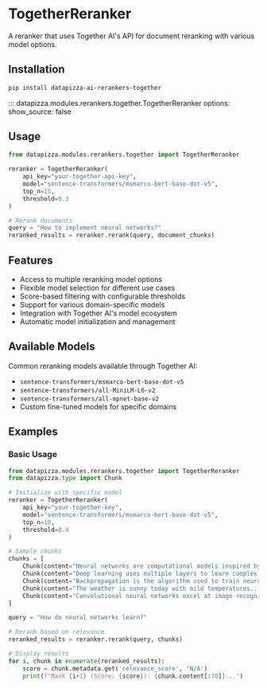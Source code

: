 # TogetherReranker

A reranker that uses Together AI's API for document reranking with various model options.

## Installation

```bash
pip install datapizza-ai-rerankers-together
```
<!-- prettier-ignore -->
::: datapizza.modules.rerankers.together.TogetherReranker
    options:
        show_source: false



## Usage

```python
from datapizza.modules.rerankers.together import TogetherReranker

reranker = TogetherReranker(
    api_key="your-together-api-key",
    model="sentence-transformers/msmarco-bert-base-dot-v5",
    top_n=15,
    threshold=0.3
)

# Rerank documents
query = "How to implement neural networks?"
reranked_results = reranker.rerank(query, document_chunks)
```

## Features

- Access to multiple reranking model options
- Flexible model selection for different use cases
- Score-based filtering with configurable thresholds
- Support for various domain-specific models
- Integration with Together AI's model ecosystem
- Automatic model initialization and management

## Available Models

Common reranking models available through Together AI:

- `sentence-transformers/msmarco-bert-base-dot-v5`
- `sentence-transformers/all-MiniLM-L6-v2`
- `sentence-transformers/all-mpnet-base-v2`
- Custom fine-tuned models for specific domains

## Examples

### Basic Usage

```python
from datapizza.modules.rerankers.together import TogetherReranker
from datapizza.type import Chunk

# Initialize with specific model
reranker = TogetherReranker(
    api_key="your-together-key",
    model="sentence-transformers/msmarco-bert-base-dot-v5",
    top_n=10,
    threshold=0.4
)

# Sample chunks
chunks = [
    Chunk(content="Neural networks are computational models inspired by biological brains..."),
    Chunk(content="Deep learning uses multiple layers to learn complex patterns..."),
    Chunk(content="Backpropagation is the algorithm used to train neural networks..."),
    Chunk(content="The weather is sunny today with mild temperatures..."),
    Chunk(content="Convolutional neural networks excel at image recognition tasks...")
]

query = "How do neural networks learn?"

# Rerank based on relevance
reranked_results = reranker.rerank(query, chunks)

# Display results
for i, chunk in enumerate(reranked_results):
    score = chunk.metadata.get('relevance_score', 'N/A')
    print(f"Rank {i+1} (Score: {score}): {chunk.content[:70]}...")
```
